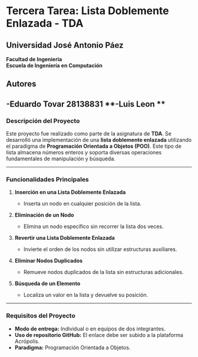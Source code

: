 # Tercera Tarea: Lista Doblemente Enlazada - TDA

## Universidad José Antonio Páez
**Facultad de Ingeniería**  
**Escuela de Ingeniería en Computación**

## Autores
**-Eduardo Tovar 28138831**
**-Luis Leon **
---

### Descripción del Proyecto
Este proyecto fue realizado como parte de la asignatura de **TDA**. Se desarrolló una implementación de una **lista doblemente enlazada** utilizando el paradigma de **Programación Orientada a Objetos (POO)**. Este tipo de lista almacena números enteros y soporta diversas operaciones fundamentales de manipulación y búsqueda.

---

### Funcionalidades Principales
1. **Inserción en una Lista Doblemente Enlazada**  
   - Inserta un nodo en cualquier posición de la lista.

2. **Eliminación de un Nodo**  
   - Elimina un nodo específico sin recorrer la lista dos veces.

3. **Revertir una Lista Doblemente Enlazada**  
   - Invierte el orden de los nodos sin utilizar estructuras auxiliares.

4. **Eliminar Nodos Duplicados**  
   - Remueve nodos duplicados de la lista sin estructuras adicionales.

5. **Búsqueda de un Elemento**  
   - Localiza un valor en la lista y devuelve su posición.

---

### Requisitos del Proyecto
- **Modo de entrega:** Individual o en equipos de dos integrantes.  
- **Uso de repositorio GitHub:** El enlace debe ser subido a la plataforma Acrópolis.  
- **Paradigma:** Programación Orientada a Objetos.  


